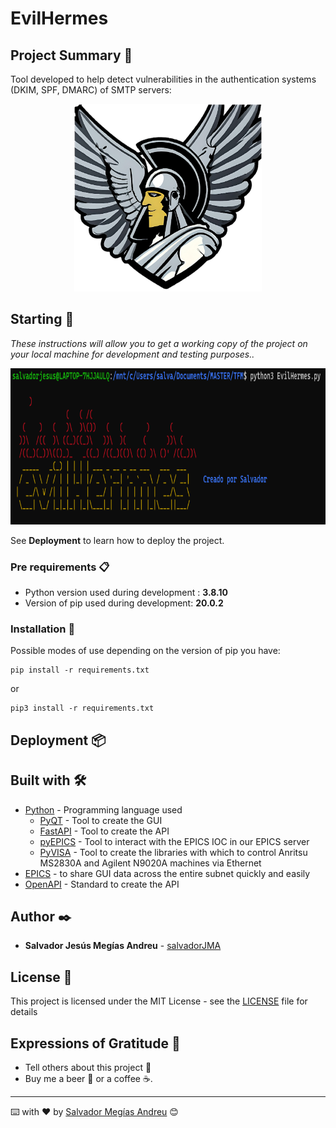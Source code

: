 # EvilHermes


## Project Summary 📃

Tool developed to help detect vulnerabilities in the authentication systems (DKIM, SPF, DMARC) of SMTP servers:


<center><img src="images/EvilHermes.png" width="300" height="300"></center>

## Starting 🚀

_These instructions will allow you to get a working copy of the project on your local machine for development and testing purposes.._

<center><img src="images/evilhermes2.png" width="650" height="250"></center>


See **Deployment** to learn how to deploy the project.


### Pre requirements 📋

* Python version used during development : **3.8.10**
* Version of pip used during development: **20.0.2**



### Installation 🔧

Possible modes of use depending on the version of pip you have:

```
pip install -r requirements.txt
```

or
```
pip3 install -r requirements.txt
```


## Deployment 📦


## Built with 🛠️


* [Python](https://www.python.org/) - Programming language used
    * [PyQT](https://pythonpyqt.com/what-is-pyqt/) - Tool to create the GUI
    * [FastAPI](https://fastapi.tiangolo.com/) - Tool to create the API
    * [pyEPICS](https://pyepics.github.io/pyepics/overview.html) - Tool to interact with the EPICS IOC in our EPICS server
    * [PyVISA](https://pyvisa.readthedocs.io/en/latest/) - Tool to create the libraries with which to control Anritsu MS2830A and Agilent N9020A machines via Ethernet
* [EPICS](https://epics-controls.org/) - to share GUI data across the entire subnet quickly and easily
* [OpenAPI](https://www.openapis.org/) - Standard to create the API

## Author ✒️

* **Salvador Jesús Megías Andreu** - [salvadorJMA](https://github.com/salvadorJMA)


## License 📄

This project is licensed under the MIT License - see the [LICENSE](LICENSE) file for details

## Expressions of Gratitude 🎁

* Tell others about this project 📢
* Buy me a beer 🍺 or a coffee ☕. 




---
⌨️ with ❤️ by [Salvador Megías Andreu](https://github.com/salvadorJMA) 😊
